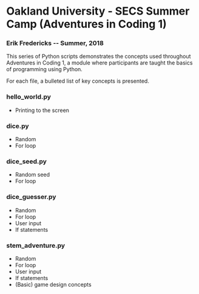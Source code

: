 # Oakland University - SECS Summer Camp (Adventures in Coding 1)
### Erik Fredericks -- Summer, 2018

This series of Python scripts demonstrates the concepts used throughout Adventures in Coding 1, a module where participants are taught the basics of programming using Python.  

For each file, a bulleted list of key concepts is presented.

### hello_world.py

* Printing to the screen

### dice.py

* Random
* For loop

### dice_seed.py

* Random seed
* For loop

### dice_guesser.py

* Random
* For loop
* User input
* If statements

### stem_adventure.py

* Random
* For loop
* User input
* If statements
* (Basic) game design concepts
